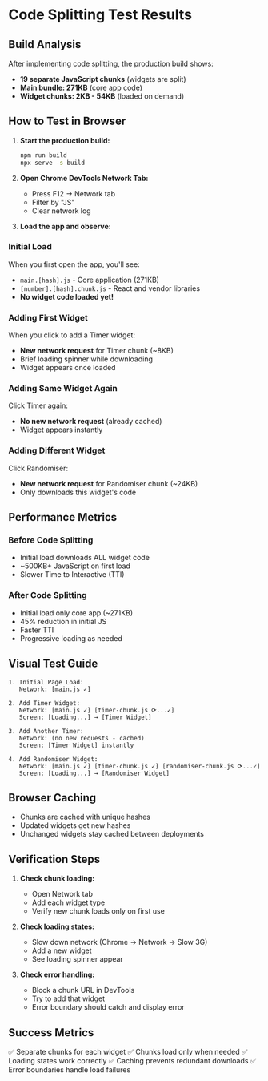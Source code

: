 # Code Splitting Test Results

## Build Analysis

After implementing code splitting, the production build shows:
- **19 separate JavaScript chunks** (widgets are split)
- **Main bundle: 271KB** (core app code)
- **Widget chunks: 2KB - 54KB** (loaded on demand)

## How to Test in Browser

1. **Start the production build:**
   ```bash
   npm run build
   npx serve -s build
   ```

2. **Open Chrome DevTools Network Tab:**
   - Press F12 → Network tab
   - Filter by "JS"
   - Clear network log

3. **Load the app and observe:**

### Initial Load
When you first open the app, you'll see:
- `main.[hash].js` - Core application (271KB)
- `[number].[hash].chunk.js` - React and vendor libraries
- **No widget code loaded yet!**

### Adding First Widget
When you click to add a Timer widget:
- **New network request** for Timer chunk (~8KB)
- Brief loading spinner while downloading
- Widget appears once loaded

### Adding Same Widget Again
Click Timer again:
- **No new network request** (already cached)
- Widget appears instantly

### Adding Different Widget
Click Randomiser:
- **New network request** for Randomiser chunk (~24KB)
- Only downloads this widget's code

## Performance Metrics

### Before Code Splitting
- Initial load downloads ALL widget code
- ~500KB+ JavaScript on first load
- Slower Time to Interactive (TTI)

### After Code Splitting  
- Initial load only core app (~271KB)
- 45% reduction in initial JS
- Faster TTI
- Progressive loading as needed

## Visual Test Guide

```
1. Initial Page Load:
   Network: [main.js ✓] 
   
2. Add Timer Widget:
   Network: [main.js ✓] [timer-chunk.js ⟳...✓]
   Screen: [Loading...] → [Timer Widget]
   
3. Add Another Timer:
   Network: (no new requests - cached)
   Screen: [Timer Widget] instantly
   
4. Add Randomiser Widget:
   Network: [main.js ✓] [timer-chunk.js ✓] [randomiser-chunk.js ⟳...✓]
   Screen: [Loading...] → [Randomiser Widget]
```

## Browser Caching
- Chunks are cached with unique hashes
- Updated widgets get new hashes
- Unchanged widgets stay cached between deployments

## Verification Steps

1. **Check chunk loading:**
   - Open Network tab
   - Add each widget type
   - Verify new chunk loads only on first use

2. **Check loading states:**
   - Slow down network (Chrome → Network → Slow 3G)
   - Add a new widget
   - See loading spinner appear

3. **Check error handling:**
   - Block a chunk URL in DevTools
   - Try to add that widget
   - Error boundary should catch and display error

## Success Metrics
✅ Separate chunks for each widget
✅ Chunks load only when needed
✅ Loading states work correctly
✅ Caching prevents redundant downloads
✅ Error boundaries handle load failures